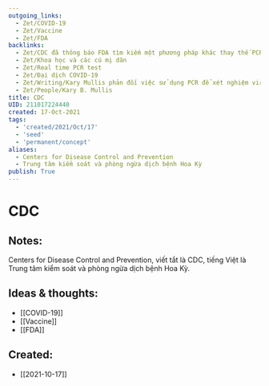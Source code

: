 ```yaml
---
outgoing_links:
  - Zet/COVID-19
  - Zet/Vaccine
  - Zet/FDA
backlinks:
  - Zet/CDC đã thông báo FDA tìm kiếm một phương pháp khác thay thế PCR từ 07-2021
  - Zet/Khoa học và các cú mị dân
  - Zet/Real time PCR test
  - Zet/Đại dịch COVID-19
  - Zet/Writing/Kary Mullis phản đối việc sử dụng PCR để xét nghiệm virus HIV
  - Zet/People/Kary B. Mullis
title: CDC
UID: 211017224440
created: 17-Oct-2021
tags:
  - 'created/2021/Oct/17'
  - 'seed'
  - 'permanent/concept'
aliases:
  - Centers for Disease Control and Prevention
  - Trung tâm kiểm soát và phòng ngừa dịch bệnh Hoa Kỳ
publish: True
---
```

# CDC

## Notes:
Centers for Disease Control and Prevention, viết tắt là CDC, tiếng Việt là Trung tâm kiểm soát và phòng ngừa dịch bệnh Hoa Kỳ.

## Ideas & thoughts:
- [[COVID-19]]
- [[Vaccine]]
- [[FDA]]


## Created:
- [[2021-10-17]]
